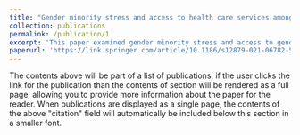 ```yaml
---
title: "Gender minority stress and access to health care services among transgender women and transfeminine people: results from a cross-sectional study in China"
collection: publications
permalink: /publication/1
excerpt: 'This paper examined gender minority stress and access to gender-affirming health services among transgender women and tranfeminine individuals in China.'
paperurl: 'https://link.springer.com/article/10.1186/s12879-021-06782-5'
---
```


The contents above will be part of a list of publications, if the user clicks the link for the publication than the contents of section will be rendered as a full page, allowing you to provide more information about the paper for the reader. When publications are displayed as a single page, the contents of the above "citation" field will automatically be included below this section in a smaller font.